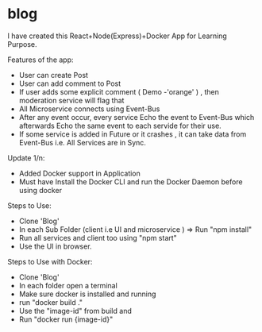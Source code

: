 # blog

I have created this React+Node(Express)+Docker App for Learning Purpose.

Features of the app:
 - User can create Post
 - User can add comment to Post
 - If user adds some explicit comment ( Demo -'orange' ) , then moderation service will flag that
 - All Microservice connects using Event-Bus
 - After any event occur, every service Echo the event to Event-Bus
 which afterwards Echo the same event to each servide for their use.
 - If some service is added in Future or it crashes , it can take data from Event-Bus i.e. All Services are in Sync.

Update 1/n:
 - Added Docker support in Application
 - Must have Install the Docker CLI and run the Docker Daemon before using docker


Steps to Use:
 - Clone 'Blog'
 - In each Sub Folder (client i.e UI and microservice ) => Run "npm install"
 - Run all services and client too using "npm start"
 - Use the UI in browser.

Steps to Use with Docker:
- Clone 'Blog'
- In each folder open a terminal
- Make sure docker is installed and running
- run "docker build ."
- Use the "image-id" from build and
- Run "docker run {image-id}"